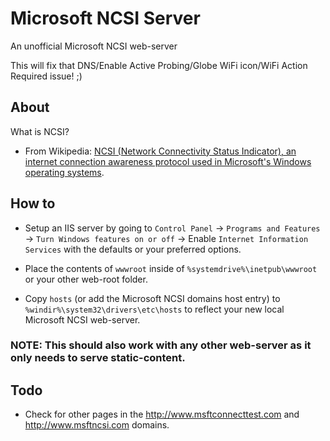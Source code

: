 # Microsoft NCSI Server
An unofficial Microsoft NCSI web-server

This will fix that DNS/Enable Active Probing/Globe WiFi icon/WiFi Action Required issue!  ;)

## About

What is NCSI?
- From Wikipedia: [NCSI (Network Connectivity Status Indicator), an internet connection awareness protocol used in Microsoft's Windows operating systems](https://en.wikipedia.org/wiki/NCSI).

## How to
- Setup an IIS server by going to `Control Panel` -> `Programs and Features` -> `Turn Windows features on or off` -> Enable `Internet Information Services` with the defaults or your preferred options.

- Place the contents of `wwwroot` inside of `%systemdrive%\inetpub\wwwroot` or your other web-root folder.

- Copy `hosts` (or add the Microsoft NCSI domains host entry) to `%windir%\system32\drivers\etc\hosts` to reflect your new local Microsoft NCSI web-server.

### NOTE: This should also work with any other web-server as it only needs to serve static-content.

## Todo
- Check for other pages in the http://www.msftconnecttest.com and http://www.msftncsi.com domains.
